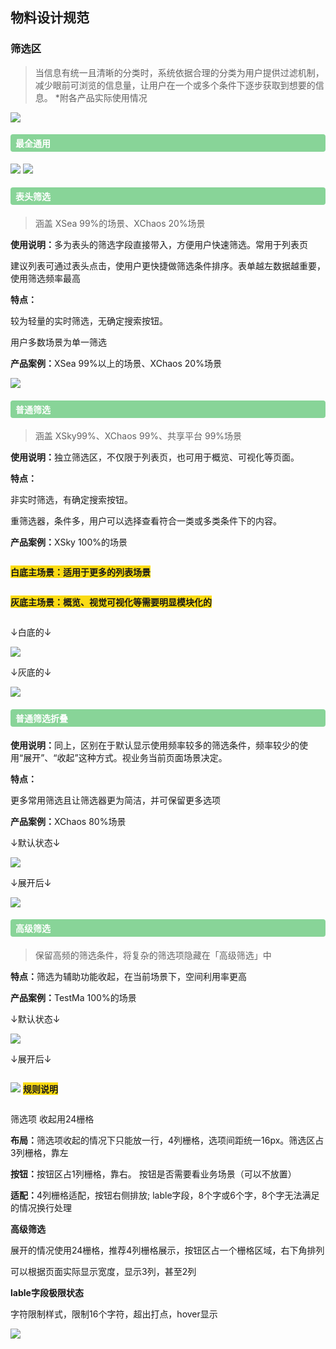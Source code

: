 ## 物料设计规范

### 筛选区

> 当信息有统一且清晰的分类时，系统依据合理的分类为用户提供过滤机制，减少眼前可浏览的信息量，让用户在一个或多个条件下逐步获取到想要的信息。 \*附各产品实际使用情况

<img src="./1.png" />

<h4 style="color: #fff; background-color: #88D498; padding: 4px 8px; border-radius: 4px;">最全通用</h4>
<img src="./img.png" />
<img src="./image.png" />
<h4 style="color: #fff; background-color: #88D498; padding: 4px 8px; border-radius: 4px;">表头筛选</h4>

> 涵盖 XSea 99%的场景、XChaos 20%场景

<p><strong>使用说明：</strong>多为表头的筛选字段直接带入，方便用户快速筛选。常用于列表页</p>
<p>建议列表可通过表头点击，使用户更快捷做筛选条件排序。表单越左数据越重要，使用筛选频率最高</p>
<p><strong>特点：</strong></p>
<p>较为轻量的实时筛选，无确定搜索按钮。</p>
<p>用户多数场景为单一筛选</p>
<p><strong>产品案例：</strong>XSea   99%以上的场景、XChaos 20%场景</p>
<img src="./2.jpeg" />
<h4 style="color: #fff; background-color: #88D498; padding: 4px 8px; border-radius: 4px;">普通筛选</h4>

> 涵盖 XSky99%、XChaos 99%、共享平台 99%场景

<p><strong>使用说明：</strong>独立筛选区，不仅限于列表页，也可用于概览、可视化等页面。</p>
<p><strong>特点：</strong></p>
<p>非实时筛选，有确定搜索按钮。</p>
<p>重筛选器，条件多，用户可以选择查看符合一类或多类条件下的内容。</p>
<p><strong>产品案例：</strong>XSky  100%的场景</p>
<p style="display: inline-block; background-color: rgb(250, 219, 20);"><strong>白底主场景：适用于更多的列表场景</strong></p></br>
<p style="display: inline-block; background-color: rgb(250, 219, 20);"><strong>灰底主场景：概览、视觉可视化等需要明显模块化的</strong></p>
<p>↓白底的↓</p>
<img src="./3.png" />
<p>↓灰底的↓</p>
<img src="./4.png" />
<h4 style="color: #fff; background-color: #88D498; padding: 4px 8px; border-radius: 4px;">普通筛选折叠</h4>
<p><strong>使用说明：</strong>同上，区别在于默认显示使用频率较多的筛选条件，频率较少的使用“展开”、“收起”这种方式。视业务当前页面场景决定。</p>
<p><strong>特点：</strong></p>
<p>更多常用筛选且让筛选器更为简洁，并可保留更多选项</p>
<p><strong>产品案例：</strong>XChaos 80%场景</p>
<p>↓默认状态↓</p>
<img src="./5.jpeg" />
<p>↓展开后↓</p>
<img src="./6.png" />
<h4 style="color: #fff; background-color: #88D498; padding: 4px 8px; border-radius: 4px;">高级筛选</h4>

> 保留高频的筛选条件，将复杂的筛选项隐藏在「高级筛选」中

<p><strong>特点：</strong>筛选为辅助功能收起，在当前场景下，空间利用率更高</p>
<p><strong>产品案例：</strong>TestMa  100%的场景</p>
<p>↓默认状态↓</p>
<img src="./7.png" />
<p>↓展开后↓</p>
<img src="./8.png" />

<p style="display: inline-block; background-color: rgb(250, 219, 20);"><strong>规则说明</strong></p>
<p>筛选项  收起用24栅格</p>
<p><strong>布局：</strong>筛选项收起的情况下只能放一行，4列栅格，选项间距统一16px。筛选区占3列栅格，靠左</p>
<p><strong>按钮：</strong>按钮区占1列栅格，靠右。     按钮是否需要看业务场景（可以不放置）</p>
<p><strong>适配：</strong>4列栅格适配，按钮右侧排放; lable字段，8个字或6个字，8个字无法满足的情况换行处理</p>
<p><strong>高级筛选</strong></p>
<p>展开的情况使用24栅格，推荐4列栅格展示，按钮区占一个栅格区域，右下角排列</p>
<p>可以根据页面实际显示宽度，显示3列，甚至2列</p>
<p><strong>lable字段极限状态</strong></p>
<p>字符限制样式，限制16个字符，超出打点，hover显示</p>
<img src="./9.png" />
